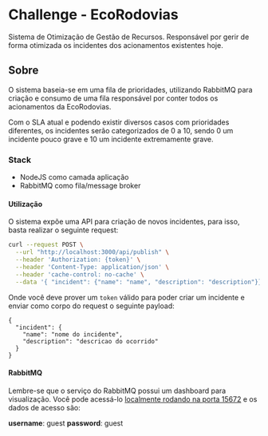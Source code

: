 # Challenge - EcoRodovias

Sistema de Otimização de Gestão de Recursos.
Responsável por gerir de forma otimizada os incidentes dos acionamentos existentes hoje.

## Sobre

O sistema baseia-se em uma fila de prioridades, utilizando RabbitMQ para criação e consumo de uma fila responsável por conter todos os acionamentos da EcoRodovias.

Com o SLA atual e podendo existir diversos casos com prioridades diferentes, os incidentes serão categorizados de 0 a 10, sendo 0 um incidente pouco grave e 10 um incidente extremamente grave.

### Stack
- NodeJS como camada aplicação
- RabbitMQ como fila/message broker

#### Utilização

O sistema expõe uma API para criação de novos incidentes, para isso, basta realizar o seguinte request:

```sh
curl --request POST \
  --url "http://localhost:3000/api/publish" \
  --header 'Authorization: {token}' \
  --header 'Content-Type: application/json' \
  --header 'cache-control: no-cache' \
  --data '{	"incident": {"name": "name", "description": "description"}}'
```

Onde você deve prover um `token` válido para poder criar um incidente e enviar como corpo do request o seguinte payload:

```jsonc
{
  "incident": {
    "name": "nome do incidente",
    "description": "descricao do ocorrido"
  }
}
```

#### RabbitMQ

Lembre-se que o serviço do RabbitMQ possui um dashboard para visualização.
Você pode acessá-lo [localmente rodando na porta 15672](http://localhost:15672) e os dados de acesso são:

**username**: guest
**password**: guest
